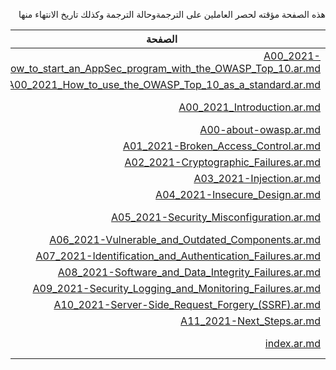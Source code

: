 <div dir="rtl" align='right'>
  
هذه الصفحة مؤقته لحصر العاملين على الترجمةوحالة الترجمة وكذلك تاريخ الانتهاء منها

| الصفحة                                                                                                                                                | المترجم      | المدقق | الحالة     | تاريخ الانتهاء |
|-------------------------------------------------------------------------------------------------------------------------------------------------------|--------------|--------|------------|----------------|
| [A00_2021-How_to_start_an_AppSec_program_with_the_OWASP_Top_10.ar.md](/2021/docs/A00_2021-How_to_start_an_AppSec_program_with_the_OWASP_Top_10.ar.md) |              |        |            |                |
| [A00_2021_How_to_use_the_OWASP_Top_10_as_a_standard.ar.md](/2021/docs/A00_2021_How_to_use_the_OWASP_Top_10_as_a_standard.ar.md)                       |              |        |            |                |
| [A00_2021_Introduction.ar.md](/2021/docs/A00_2021_Introduction.ar.md)                                                                                 | مالك الدوسري |        | جاري العمل | 15/09/2021     |
| [A00-about-owasp.ar.md](/2021/docs/A00-about-owasp.ar.md)                                                                                             |              |        |            |                |
| [A01_2021-Broken_Access_Control.ar.md](/2021/docs/A01_2021-Broken_Access_Control.ar.md)                                                               |              |        |            |                |
| [A02_2021-Cryptographic_Failures.ar.md](/2021/docs/A02_2021-Cryptographic_Failures.ar.md)                                                             |              |        |            |                |
| [A03_2021-Injection.ar.md](/2021/docs/A03_2021-Injection.ar.md)                                                                                       |              |        |            |                |
| [A04_2021-Insecure_Design.ar.md](/2021/docs/A04_2021-Insecure_Design.ar.md)                                                                           |              |        |            |                |
| [A05_2021-Security_Misconfiguration.ar.md](/2021/docs/A05_2021-Security_Misconfiguration.ar.md)                                                       |  محمد الشيخي            |        |جاري العمل            | 15/09/2021               |
| [A06_2021-Vulnerable_and_Outdated_Components.ar.md](/2021/docs/A06_2021-Vulnerable_and_Outdated_Components.ar.md)                                     |              |        |            |                |
| [A07_2021-Identification_and_Authentication_Failures.ar.md](/2021/docs/A07_2021-Identification_and_Authentication_Failures.ar.md)                     |              |        |            |                |
| [A08_2021-Software_and_Data_Integrity_Failures.ar.md](/2021/docs/A08_2021-Software_and_Data_Integrity_Failures.ar.md)                                 |              |        |            |                |
| [A09_2021-Security_Logging_and_Monitoring_Failures.ar.md](/2021/docs/A09_2021-Security_Logging_and_Monitoring_Failures.ar.md)                         |              |        |            |                |
| [A10_2021-Server-Side_Request_Forgery_(SSRF).ar.md](/2021/docs/A10_2021-Server-Side_Request_Forgery_(SSRF).ar.md)                                     |              |        |            |                |
| [A11_2021-Next_Steps.ar.md](/2021/docs/A11_2021-Next_Steps.ar.md)                                                                                     |              |        |            |                |
| [index.ar.md](/2021/docs/index.ar.md)                                                                                                                 | مالك الدوسري |        | جاري العمل | 15/09/2021     |

